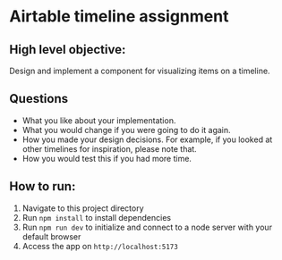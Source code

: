 # Airtable timeline assignment

## High level objective:

Design and implement a component for visualizing items on a timeline.

## Questions

- What you like about your implementation.
- What you would change if you were going to do it again.
- How you made your design decisions. For example, if you looked at other timelines for inspiration, please note that.
- How you would test this if you had more time.

## How to run:

1. Navigate to this project directory
2. Run `npm install` to install dependencies
3. Run `npm run dev` to initialize and connect to a node server with your default browser
4. Access the app on `http://localhost:5173`
